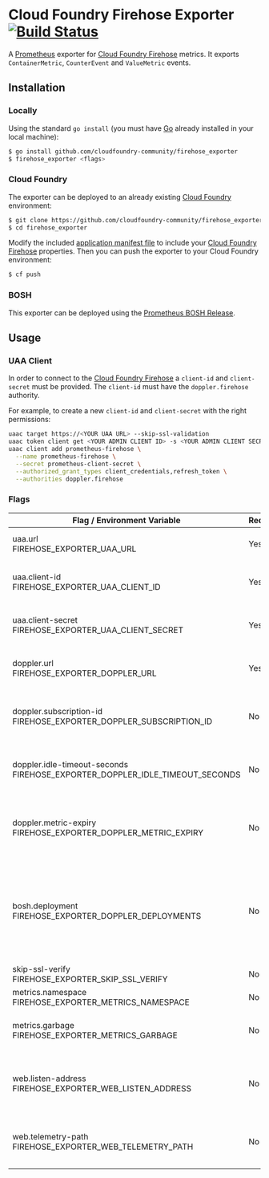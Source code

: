 # Cloud Foundry Firehose Exporter [![Build Status](https://travis-ci.org/cloudfoundry-community/firehose_exporter.png)](https://travis-ci.org/cloudfoundry-community/firehose_exporter)

A [Prometheus][prometheus] exporter for [Cloud Foundry Firehose][firehose] metrics. It exports `ContainerMetric`, `CounterEvent` and `ValueMetric` events.

## Installation

### Locally

Using the standard `go install` (you must have [Go][golang] already installed in your local machine):

```bash
$ go install github.com/cloudfoundry-community/firehose_exporter
$ firehose_exporter <flags>
```

### Cloud Foundry

The exporter can be deployed to an already existing [Cloud Foundry][cloudfoundry] environment:

```bash
$ git clone https://github.com/cloudfoundry-community/firehose_exporter.git
$ cd firehose_exporter
```

Modify the included [application manifest file][manifest] to include your [Cloud Foundry Firehose][firehose] properties. Then you can push the exporter to your Cloud Foundry environment:

```bash
$ cf push
```

### BOSH

This exporter can be deployed using the [Prometheus BOSH Release][prometheus-boshrelease].

## Usage

### UAA Client

In order to connect to the [Cloud Foundry Firehose][firehose] a `client-id` and `client-secret` must be provided. The `client-id` must have the `doppler.firehose` authority.

For example, to create a new `client-id` and `client-secret` with the right permissions:

```bash
uaac target https://<YOUR UAA URL> --skip-ssl-validation
uaac token client get <YOUR ADMIN CLIENT ID> -s <YOUR ADMIN CLIENT SECRET>
uaac client add prometheus-firehose \
  --name prometheus-firehose \
  --secret prometheus-client-secret \
  --authorized_grant_types client_credentials,refresh_token \
  --authorities doppler.firehose
```

### Flags

| Flag / Environment Variable | Required | Default | Description
| --------------------------- | -------- | ------- | -----------
| uaa.url<br />FIREHOSE_EXPORTER_UAA_URL | Yes | | Cloud Foundry UAA URL
| uaa.client-id<br />FIREHOSE_EXPORTER_UAA_CLIENT_ID | Yes | | Cloud Foundry UAA Client ID
| uaa.client-secret<br />FIREHOSE_EXPORTER_UAA_CLIENT_SECRET | Yes | | Cloud Foundry UAA Client Secret
| doppler.url<br />FIREHOSE_EXPORTER_DOPPLER_URL | Yes | | Cloud Foundry Doppler URL
| doppler.subscription-id<br />FIREHOSE_EXPORTER_DOPPLER_SUBSCRIPTION_ID | No | prometheus | Cloud Foundry Doppler Subscription ID
| doppler.idle-timeout-seconds<br />FIREHOSE_EXPORTER_DOPPLER_IDLE_TIMEOUT_SECONDS | No | 5 | Cloud Foundry Doppler Idle Timeout (in seconds)
| doppler.metric-expiry<br />FIREHOSE_EXPORTER_DOPPLER_METRIC_EXPIRY | No | 5 minutes | How long a Cloud Foundry Doppler metric is valid
| bosh.deployment<br />FIREHOSE_EXPORTER_DOPPLER_DEPLOYMENTS | No | | Filter metrics to an specific BOSH deployment (this flag can be specified multiple times)
| skip-ssl-verify<br />FIREHOSE_EXPORTER_SKIP_SSL_VERIFY | No | false | Disable SSL Verify |
| metrics.namespace<br />FIREHOSE_EXPORTER_METRICS_NAMESPACE | No | firehose_exporter | Metrics Namespace
| metrics.garbage<br />FIREHOSE_EXPORTER_METRICS_GARBAGE | No | 2 minute | How long to run the metrics garbage
| web.listen-address<br />FIREHOSE_EXPORTER_WEB_LISTEN_ADDRESS | No | :9186 | Address to listen on for web interface and telemetry
| web.telemetry-path<br />FIREHOSE_EXPORTER_WEB_TELEMETRY_PATH | No | /metrics | Path under which to expose Prometheus metrics

[cloudfoundry]: https://www.cloudfoundry.org/
[firehose]: https://docs.cloudfoundry.org/loggregator/architecture.html#firehose
[golang]: https://golang.org/
[manifest]: https://github.com/cloudfoundry-community/firehose_exporter/blob/master/manifest.yml
[prometheus]: https://prometheus.io/
[prometheus-boshrelease]: https://github.com/cloudfoundry-community/prometheus-boshrelease
